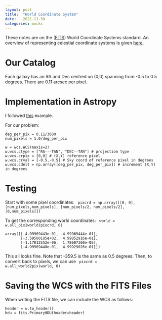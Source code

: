 ```yaml
---
layout: post
title:  "World Coordinate System"
date:   2021-11-30
categories: mocks
---
```



These notes are on the (<a href="https://fits.gsfc.nasa.gov/">FITS</a>) World Coordinate Systems standard. An overview of representing celestial coordinate systems is given <a href="
https://www.atnf.csiro.au/people/mcalabre/WCS/Intro/"> here</a>.


# Our Catalog

Each galaxy has an RA and Dec centred on (0,0) spanning from -0.5 to 0.5 degrees. There are 0.11 arcsec per pixel.


# Implementation in Astropy

I followed <a href="https://docs.astropy.org/en/stable/wcs/example_create_imaging.html">this</a> example.

For our problem:

```
deg_per_pix = 0.11/3600
num_pixels = 1.0/deg_per_pix

w = wcs.WCS(naxis=2)
w.wcs.ctype = ["RA---TAN", "DEC--TAN"] # projection type
w.wcs.crpix = [0,0] # (X,Y) reference pixel
w.wcs.crval = [-0.5,-0.5] # Sky coord of reference pixel in degrees
w.wcs.cdelt = np.array([deg_per_pix, deg_per_pix]) # increment (X,Y) in degrees
```


# Testing

Start with some pixel coordinates: <code> pixcrd = np.array([[0, 0], [num_pixels,num_pixels], [num_pixels/2, num_pixels/2], [0,num_pixels]]) </code>

To get the corresponding world coordinates: <code> world = w.all_pix2world(pixcrd, 0) </code>

```
array([[-4.99969443e-01, -4.99969444e-01],
       [-3.59500185e+02,  4.99852916e-01],
       [-1.17812552e-06,  1.78607360e-05],
       [-4.99969448e-01,  4.99929026e-01]])
```

This all looks fine. Note that -359.5 is the same as 0.5 degrees. Then, to convert back to pixels, we can use <code> pixcrd = w.all_world2pix(world, 0) </code>

# Saving the WCS with the FITS Files

When writing the FITS file, we can include the WCS as follows:

```
header = w.to_header()
hdu = fits.PrimaryHDU(header=header)
```
